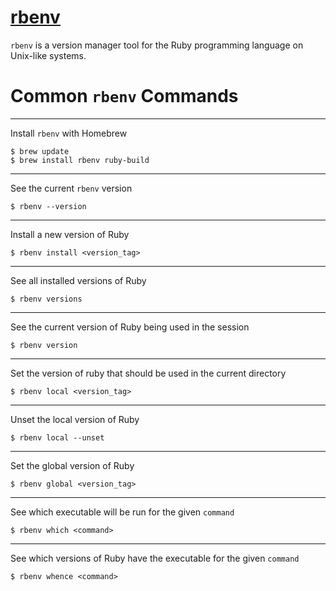 # [rbenv](https://github.com/rbenv/rbenv)

`rbenv` is a version manager tool for the Ruby programming language on Unix-like systems.

# Common `rbenv` Commands

----

Install `rbenv` with Homebrew

```
$ brew update
$ brew install rbenv ruby-build
```

----

See the current `rbenv` version

```
$ rbenv --version
```

----

Install a new version of Ruby

```
$ rbenv install <version_tag>
```

----

See all installed versions of Ruby

```
$ rbenv versions
```

----

See the current version of Ruby being used in the session

```
$ rbenv version
```

----

Set the version of ruby that should be used in the current directory

```
$ rbenv local <version_tag>
```

----

Unset the local version of Ruby

```
$ rbenv local --unset
```

----

Set the global version of Ruby

```
$ rbenv global <version_tag>
```

----

See which executable will be run for the given `command`

```
$ rbenv which <command>
```

----

See which versions of Ruby have the executable for the given `command`

```
$ rbenv whence <command>
```
